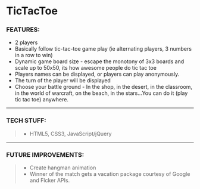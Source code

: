 # TicTacToe

### FEATURES:
- 2 players
- Basically follow tic-tac-toe game play (ie alternating players, 3 numbers in a row to win)
- Dynamic game board size - escape the monotony of 3x3 boards and scale up to 50x50, its how awesome people do tic tac toe
- Players names can be displayed, or players can play anonymously.
- The turn of the player will be displayed
- Choose your battle ground - In the shop, in the desert, in the classroom, in the world of warcraft, on the beach, in the stars...You can do it (play tic tac toe)  anywhere.

----------------------------------------------------------------------------
### TECH STUFF:
>- HTML5, CSS3, JavaScript/jQuery
----------------------------------------------------------------------------
### FUTURE IMPROVEMENTS:
>- Create hangman animation
>- Winner of the match gets a vacation package courtesy of Google and Flcker APIs.

